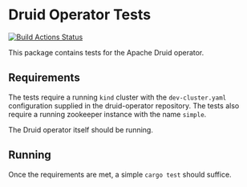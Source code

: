 # Druid Operator Tests

[![Build Actions Status](https://ci.stackable.tech/job/Druid%20Operator%20Integration%20Tests/badge/icon?subject=Integration%20Tests)](https://ci.stackable.tech/job/Druid%20Operator%20Integration%20Tests)

This package contains tests for the Apache Druid operator.

## Requirements

The tests require a running `kind` cluster with the `dev-cluster.yaml` configuration supplied in the druid-operator repository.  The tests also require a running zookeeper instance with the name `simple`.

The Druid operator itself should be running.

## Running

Once the requirements are met, a simple `cargo test` should suffice.